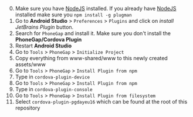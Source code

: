 0. Make sure you have [NodeJS](https://nodejs.org) installed. If you already have [NodeJS](https://nodejs.org) installed make sure you `npm install -g plugman`
1. Go to **Android Studio** > `Preferences` > `Plugins` and click on _install JetBrains Plugin_ button.
2. Search for `PhoneGap` and install it. Make sure you don't install the **PhoneGap/Cordova Plugin**
3. Restart **Android Studio** 
4. Go to `Tools` > `PhoneGap` > `Initialize Project`
5. Copy everything from www-shared/www to this newly created assets/www
6. Go to `Tools` > `PhoneGap` > `Install Plugin from npm`
7. Type in `cordova-plugin-device`
8. Go to `Tools` > `PhoneGap` > `Install Plugin from npm`
9. Type in `cordova-plugin-console`
10. Go to `Tools` > `PhoneGap` > `Install Plugin from filesystem`
11. Select `cordova-plugin-pgdayeu16` which can be found at the root of this repository 
